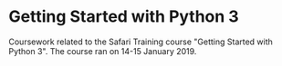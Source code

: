 # Getting Started with Python 3

Coursework related to the Safari Training course "Getting Started with Python 3". The course ran on 14-15 January 2019.

